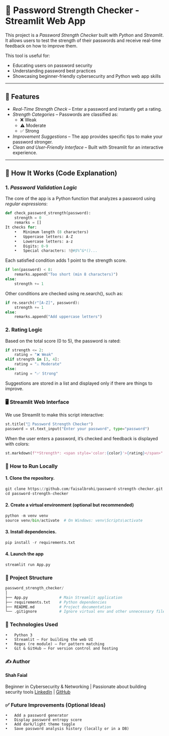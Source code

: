 # 🔐 Password Strength Checker - Streamlit Web App

This project is a *Password Strength Checker* built with *Python* and *Streamlit*. It allows users to test the strength of their passwords and receive real-time feedback on how to improve them.

This tool is useful for:
- Educating users on password security
- Understanding password best practices
- Showcasing beginner-friendly cybersecurity and Python web app skills

---

## 🚀 Features

- *Real-Time Strength Check* – Enter a password and instantly get a rating.
- *Strength Categories* – Passwords are classified as:
  - ❌ Weak
  - ⚠️ Moderate
  - ✅ Strong
- *Improvement Suggestions* – The app provides specific tips to make your password stronger.
- *Clean and User-Friendly Interface* – Built with Streamlit for an interactive experience.

---

## 🧠 How It Works (Code Explanation)

### 1. *Password Validation Logic*

The core of the app is a Python function that analyzes a password using *regular expressions*:

```python
def check_password_strength(password):
    strength = 0
    remarks = []
It checks for:
	•	Minimum length (8 characters)
	•	Uppercase letters: A-Z
	•	Lowercase letters: a-z
	•	Digits: 0-9
	•	Special characters: !@#$%^&*()...
```

Each satisfied condition adds 1 point to the strength score.

```python
if len(password) < 8:
    remarks.append("Too short (min 8 characters)")
else:
    strength += 1
```

Other conditions are checked using re.search(), such as:
```python
if re.search(r"[A-Z]", password):
    strength += 1
else:
    remarks.append("Add uppercase letters")
```
### 2. Rating Logic

Based on the total score (0 to 5), the password is rated:

```python
if strength <= 2:
    rating = "❌ Weak"
elif strength in [3, 4]:
    rating = "⚠️ Moderate"
else:
    rating = "✅ Strong"
```
Suggestions are stored in a list and displayed only if there are things to improve.

### 🖥️ Streamlit Web Interface

We use Streamlit to make this script interactive:

```python
st.title("🔐 Password Strength Checker")
password = st.text_input("Enter your password", type="password")
```
When the user enters a password, it’s checked and feedback is displayed with colors:

```python
st.markdown(f"*Strength*: <span style='color:{color}'>{rating}</span>"
```
### 🧪 How to Run Locally

#### 1. Clone the repository.

```python
git clone https://github.com/faisalbrohi/password-strength-checker.git
cd password-strength-checker
```

#### 2. Create a virtual environment (optional but recommended)
   
```python
python -m venv venv
source venv/bin/activate  # On Windows: venv\Scripts\activate
```
#### 3. Install dependencies.
```python
pip install -r requirements.txt
```
#### 4. Launch the app
```python
streamlit run App.py
```
### 📁 Project Structure
```python
password_strength_checker/
│
├── App.py              # Main Streamlit application
├── requirements.txt    # Python dependencies
├── README.md           # Project documentation
└── .gitignore          # Ignore virtual env and other unnecessary files
```
### 📌 Technologies Used
	•	Python 3
	•	Streamlit – For building the web UI
	•	Regex (re module) – For pattern matching
	•	Git & GitHub – For version control and hosting

### ✍️ Author

#### Shah Faial
Beginner in Cybersecurity & Networking | Passionate about building security tools
[LinkedIn](http://linkedin.com/in/shahfaisalrahim) | [GitHub](https://github.com/faisalbrohi/password-strength-checker)


### ✅ Future Improvements (Optional Ideas)
	•	Add a password generator
	•	Display password entropy score
	•	Add dark/light theme toggle
	•	Save password analysis history (locally or in a DB)

